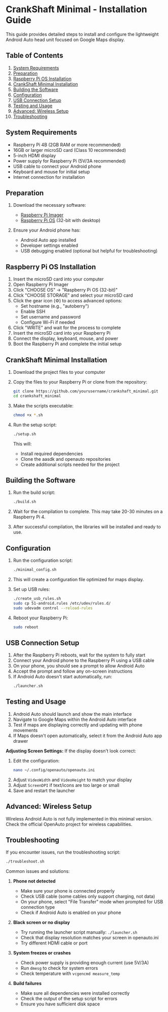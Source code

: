 # CrankShaft Minimal - Installation Guide

This guide provides detailed steps to install and configure the lightweight Android Auto head unit focused on Google Maps display.

## Table of Contents
1. [System Requirements](#system-requirements)
2. [Preparation](#preparation)
3. [Raspberry Pi OS Installation](#raspberry-pi-os-installation)
4. [CrankShaft Minimal Installation](#crankshaft-minimal-installation)
5. [Building the Software](#building-the-software)
6. [Configuration](#configuration)
7. [USB Connection Setup](#usb-connection-setup)
8. [Testing and Usage](#testing-and-usage)
9. [Advanced: Wireless Setup](#advanced-wireless-setup)
10. [Troubleshooting](#troubleshooting)

## System Requirements

- Raspberry Pi 4B (2GB RAM or more recommended)
- 16GB or larger microSD card (Class 10 recommended)
- 5-inch HDMI display
- Power supply for Raspberry Pi (5V/3A recommended)
- USB cable to connect your Android phone
- Keyboard and mouse for initial setup
- Internet connection for installation

## Preparation

1. Download the necessary software:
   - [Raspberry Pi Imager](https://www.raspberrypi.org/software/)
   - [Raspberry Pi OS](https://www.raspberrypi.org/software/operating-systems/) (32-bit with desktop)

2. Ensure your Android phone has:
   - Android Auto app installed
   - Developer settings enabled
   - USB debugging enabled (optional but helpful for troubleshooting)

## Raspberry Pi OS Installation

1. Insert the microSD card into your computer
2. Open Raspberry Pi Imager
3. Click "CHOOSE OS" → "Raspberry Pi OS (32-bit)"
4. Click "CHOOSE STORAGE" and select your microSD card
5. Click the gear icon (⚙️) to access advanced options:
   - Set hostname (e.g., "autoberry")
   - Enable SSH
   - Set username and password
   - Configure Wi-Fi if needed
6. Click "WRITE" and wait for the process to complete
7. Insert the microSD card into your Raspberry Pi
8. Connect the display, keyboard, mouse, and power
9. Boot the Raspberry Pi and complete the initial setup

## CrankShaft Minimal Installation

1. Download the project files to your computer
2. Copy the files to your Raspberry Pi or clone from the repository:
   ```bash
   git clone https://github.com/yourusername/crankshaft_minimal.git
   cd crankshaft_minimal
   ```

3. Make the scripts executable:
   ```bash
   chmod +x *.sh
   ```

4. Run the setup script:
   ```bash
   ./setup.sh
   ```
   This will:
   - Install required dependencies
   - Clone the aasdk and openauto repositories
   - Create additional scripts needed for the project

## Building the Software

1. Run the build script:
   ```bash
   ./build.sh
   ```

2. Wait for the compilation to complete. This may take 20-30 minutes on a Raspberry Pi 4.

3. After successful compilation, the libraries will be installed and ready to use.

## Configuration

1. Run the configuration script:
   ```bash
   ./minimal_config.sh
   ```

2. This will create a configuration file optimized for maps display.

3. Set up USB rules:
   ```bash
   ./create_usb_rules.sh
   sudo cp 51-android.rules /etc/udev/rules.d/
   sudo udevadm control --reload-rules
   ```

4. Reboot your Raspberry Pi:
   ```bash
   sudo reboot
   ```

## USB Connection Setup

1. After the Raspberry Pi reboots, wait for the system to fully start
2. Connect your Android phone to the Raspberry Pi using a USB cable
3. On your phone, you should see a prompt to allow Android Auto
4. Accept the prompt and follow any on-screen instructions
5. If Android Auto doesn't start automatically, run:
   ```bash
   ./launcher.sh
   ```

## Testing and Usage

1. Android Auto should launch and show the main interface
2. Navigate to Google Maps within the Android Auto interface
3. Test if maps are displaying correctly and updating with phone movements
4. If Maps doesn't open automatically, select it from the Android Auto app drawer

**Adjusting Screen Settings:**
If the display doesn't look correct:
1. Edit the configuration:
   ```bash
   nano ~/.config/openauto/openauto.ini
   ```
2. Adjust `VideoWidth` and `VideoHeight` to match your display
3. Adjust `ScreenDPI` if text/icons are too large or small
4. Save and restart the launcher

## Advanced: Wireless Setup

Wireless Android Auto is not fully implemented in this minimal version. Check the official OpenAuto project for wireless capabilities.

## Troubleshooting

If you encounter issues, run the troubleshooting script:
```bash
./troubleshoot.sh
```

Common issues and solutions:

1. **Phone not detected**
   - Make sure your phone is connected properly
   - Check USB cable (some cables only support charging, not data)
   - On your phone, select "File Transfer" mode when prompted for USB connection type
   - Check if Android Auto is enabled on your phone

2. **Black screen or no display**
   - Try running the launcher script manually: `./launcher.sh`
   - Check that display resolution matches your screen in openauto.ini
   - Try different HDMI cable or port

3. **System freezes or crashes**
   - Check power supply is providing enough current (use 5V/3A)
   - Run `dmesg` to check for system errors
   - Check temperature with `vcgencmd measure_temp`

4. **Build failures**
   - Make sure all dependencies were installed correctly
   - Check the output of the setup script for errors
   - Ensure you have sufficient disk space 